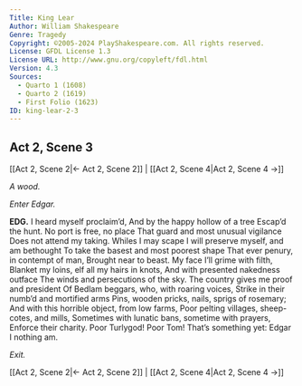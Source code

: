 ```yaml
---
Title: King Lear
Author: William Shakespeare
Genre: Tragedy
Copyright: ©2005-2024 PlayShakespeare.com. All rights reserved.
License: GFDL License 1.3
License URL: http://www.gnu.org/copyleft/fdl.html
Version: 4.3
Sources:
  - Quarto 1 (1608)
  - Quarto 2 (1619)
  - First Folio (1623)
ID: king-lear-2-3
---
```


## Act 2, Scene 3
[[Act 2, Scene 2|← Act 2, Scene 2]] | [[Act 2, Scene 4|Act 2, Scene 4 →]]

*A wood.*

*Enter Edgar.*

**EDG.**
I heard myself proclaim’d,
And by the happy hollow of a tree
Escap’d the hunt. No port is free, no place
That guard and most unusual vigilance
Does not attend my taking. Whiles I may scape
I will preserve myself, and am bethought
To take the basest and most poorest shape
That ever penury, in contempt of man,
Brought near to beast. My face I’ll grime with filth,
Blanket my loins, elf all my hairs in knots,
And with presented nakedness outface
The winds and persecutions of the sky.
The country gives me proof and president
Of Bedlam beggars, who, with roaring voices,
Strike in their numb’d and mortified arms
Pins, wooden pricks, nails, sprigs of rosemary;
And with this horrible object, from low farms,
Poor pelting villages, sheep-cotes, and mills,
Sometimes with lunatic bans, sometime with prayers,
Enforce their charity. Poor Turlygod! Poor Tom!
That’s something yet: Edgar I nothing am.

*Exit.*

[[Act 2, Scene 2|← Act 2, Scene 2]] | [[Act 2, Scene 4|Act 2, Scene 4 →]]